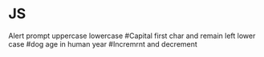 # JS
Alert
prompt
uppercase
lowercase
#Capital first char and remain left lower case
#dog age in human year
#Incremrnt and decrement

